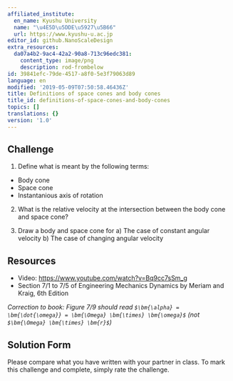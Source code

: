 ```yaml
---
affiliated_institute:
  en_name: Kyushu University
  name: "\u4E5D\u5DDE\u5927\u5B66"
  url: https://www.kyushu-u.ac.jp
editor_id: github.NanoScaleDesign
extra_resources:
  da07a4b2-9ac4-42a2-90a8-713c96edc381:
    content_type: image/png
    description: rod-frombelow
id: 39841efc-79de-4517-a8f0-5e3f79063d89
language: en
modified: '2019-05-09T07:50:58.46436Z'
title: Definitions of space cones and body cones
title_id: definitions-of-space-cones-and-body-cones
topics: []
translations: {}
version: '1.0'
---
```


## Challenge

1. Define what is meant by the following terms:

- Body cone
- Space cone
- Instantanious axis of rotation

2. What is the relative velocity at the intersection between the body cone and space cone?

3. Draw a body and space cone for
    a) The case of constant angular velocity
    b) The case of changing angular velocity

## Resources
- Video: https://www.youtube.com/watch?v=Bq9cc7sSm_g
- Section 7/1 to 7/5 of Engineering Mechanics Dynamics by Meriam and Kraig, 6th Edition

*Correction to book: Figure 7/9 should read `$\bm{\alpha} = \bm{\dot{\omega}} = \bm{\Omega} \bm{\times} \bm{\omega}$` (not `$\bm{\Omega} \bm{\times} \bm{r}$`)*

## Solution Form
Please compare what you have written with your partner in class. To mark this challenge and complete, simply rate the challenge.
